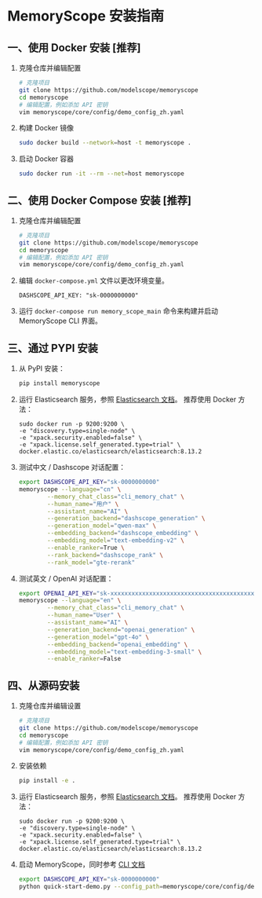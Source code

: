 # MemoryScope 安装指南

## 一、使用 Docker 安装 [推荐]

1. 克隆仓库并编辑配置
    ```bash
    # 克隆项目
    git clone https://github.com/modelscope/memoryscope
    cd memoryscope
    # 编辑配置，例如添加 API 密钥
    vim memoryscope/core/config/demo_config_zh.yaml
    ```

2. 构建 Docker 镜像
    ```bash
    sudo docker build --network=host -t memoryscope .
    ```

3. 启动 Docker 容器
    ```bash
    sudo docker run -it --rm --net=host memoryscope
    ```


## 二、使用 Docker Compose 安装 [推荐]

1. 克隆仓库并编辑配置
    ```bash
    # 克隆项目
    git clone https://github.com/modelscope/memoryscope
    cd memoryscope
    # 编辑配置，例如添加 API 密钥
    vim memoryscope/core/config/demo_config_zh.yaml
    ```

2. 编辑 `docker-compose.yml` 文件以更改环境变量。
    ```
    DASHSCOPE_API_KEY: "sk-0000000000"
    ```

3. 运行 `docker-compose run memory_scope_main` 命令来构建并启动 MemoryScope CLI 界面。


## 三、通过 PYPI 安装

1. 从 PyPI 安装：
    ```bash
    pip install memoryscope
    ```

2. 运行 Elasticsearch 服务，参照 [Elasticsearch 文档](https://www.elastic.co/guide/cn/elasticsearch/reference/current/getting-started.html)。
推荐使用 Docker 方法：
    ```
    sudo docker run -p 9200:9200 \
    -e "discovery.type=single-node" \
    -e "xpack.security.enabled=false" \
    -e "xpack.license.self_generated.type=trial" \
    docker.elastic.co/elasticsearch/elasticsearch:8.13.2
    ```

3. 测试中文 / Dashscope 对话配置：
    ```bash
    export DASHSCOPE_API_KEY="sk-0000000000"
    memoryscope --language="cn" \
            --memory_chat_class="cli_memory_chat" \
            --human_name="用户" \
            --assistant_name="AI" \
            --generation_backend="dashscope_generation" \
            --generation_model="qwen-max" \
            --embedding_backend="dashscope_embedding" \
            --embedding_model="text-embedding-v2" \
            --enable_ranker=True \
            --rank_backend="dashscope_rank" \
            --rank_model="gte-rerank"
    ```

4. 测试英文 / OpenAI 对话配置：
    ```bash
    export OPENAI_API_KEY="sk-xxxxxxxxxxxxxxxxxxxxxxxxxxxxxxxxxxxxxxxxxxxxxxxx"
    memoryscope --language="en" \
            --memory_chat_class="cli_memory_chat" \
            --human_name="User" \
            --assistant_name="AI" \
            --generation_backend="openai_generation" \
            --generation_model="gpt-4o" \
            --embedding_backend="openai_embedding" \
            --embedding_model="text-embedding-3-small" \
            --enable_ranker=False
    ```


## 四、从源码安装

1. 克隆仓库并编辑设置
    ```bash
    # 克隆项目
    git clone https://github.com/modelscope/memoryscope
    cd memoryscope
    # 编辑配置，例如添加 API 密钥
    vim memoryscope/core/config/demo_config_zh.yaml
    ```

2. 安装依赖
    ```bash
    pip install -e .
    ```

3. 运行 Elasticsearch 服务，参照 [Elasticsearch 文档](https://www.elastic.co/guide/cn/elasticsearch/reference/current/getting-started.html)。
推荐使用 Docker 方法：
    ```
    sudo docker run -p 9200:9200 \
    -e "discovery.type=single-node" \
    -e "xpack.security.enabled=false" \
    -e "xpack.license.self_generated.type=trial" \
    docker.elastic.co/elasticsearch/elasticsearch:8.13.2
    ```

4. 启动 MemoryScope，同时参考 [CLI 文档](../examples/cli/CLI_README_ZH.md)
    ```bash
    export DASHSCOPE_API_KEY="sk-0000000000"
    python quick-start-demo.py --config_path=memoryscope/core/config/demo_config_zh.yaml
    ```

